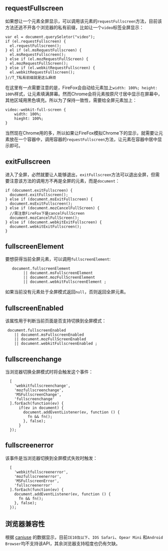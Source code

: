 ## requestFullscreen ##
如果想让一个元素全屏显示，可以调用该元素的`requestFullscreen`方法，目前该方法还逃不开各个浏览器的私有前缀，比如让一个`video`标签全屏显示：

    var el = document.querySeletor("video");
	if (el.requestFullscreen) {
	  el.requestFullscreen();
	} el if (el.msRequestFullscreen) {
	  el.msRequestFullscreen();
	} else if (el.mozRequestFullScreen) {
	  el.mozRequestFullScreen();
	} else if (el.webkitRequestFullscreen) {
	  el.webkitRequestFullscreen();
	}//T_T私有前缀就是这么麻烦

在这里有一点需要注意的是，FireFox会自动给元素加上`width: 100%; height: 100%`样式，让元素填满屏幕。然而Chrome会将元素按原尺寸居中显示在屏幕中，其他区域用黑色填充。所以为了保持一致性，需要给全屏元素加上：

    video:-webkit-full-screen {
		width: 100%;
		hieght: 100%;
	}
当然现在Chrome用的多，所以如果让FireFox模拟Chrome下的显示，就需要让元素放在一个容器中，调用容器的`requestFullscreen`方法，让元素在容器中居中显示即可。

## exitFullscreen ##
进入了全屏，必然就要让人能够退出，`exitFullscreen`方法可以退出全屏，但需要注意该方法的调用方不再是全屏的元素，而是`document`：

	if (document.exitFullscreen) {
      document.exitFullscreen();
    } else if (document.msExitFullscreen) {
      document.msExitFullscreen();
    } else if (document.mozCancelFullScreen) {
	  //需注意FireFox下是cancelFullScreen
      document.mozCancelFullScreen();
    } else if (document.webkitExitFullscreen) {
      document.webkitExitFullscreen();
    }

## fullscreenElement  ##
要想获得当前全屏元素，可以调用`fullscreenElement`:

	   document.fullscreenElement
			|| document.msFullscreenElement
			|| document.mozFullScreenElement
			|| document.webkitFullscreenElement ;

如果当前没有元素处于全屏模式返回`null`，否则返回全屏元素。

## fullscreenEnabled ##
该属性用于判断当前页面是否支持切换到全屏模式：

	 document.fullscreenEnabled
	    || document.msFullscreenEnabled
	    || document.mozFullScreenEnabled
	    || document.webkitFullscreenEnabled ;

## fullscreenchange ##
当浏览器切换全屏模式时将会触发这个事件：

	  [
        'webkitfullscreenchange',
        'mozfullscreenchange',
        'MSFullscreenChange',
        'fullscreenchange'
      ].forEach(function(ev) {
	      if(ev in document) {
	        document.addEventListener(ev, function () {
	          fn && fn();
	        }, false);
	      }
	  });

## fullscreenerror ##
该事件是当浏览器切换到全屏模式失败时触发：

	  [
       	'webkitfullscreenerror',
      	'mozfullscreenerror',
     	'MSFullscreenError',
      	'fullscreenerror'
      ].forEach(function(ev) {
	    document.addEventListener(ev, function () {
	  	  fn && fn();
	  	}, false);
	  });

## 浏览器兼容性 ##
根据
[caniuse](http://caniuse.com/#search=full "full screen")
的数据显示，目前`IE10及以下`、`IOS Safari`、`Opear Mini` 和`Android Browser`均不支持该API，其余浏览器支持程度也仍有欠缺。
